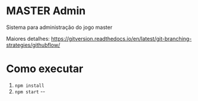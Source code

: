 # MASTER Admin
Sistema para administração do jogo master
  
  Maiores detalhes: https://gitversion.readthedocs.io/en/latest/git-branching-strategies/githubflow/
# Como executar
  1. `npm install`
  2. `npm start`
--
